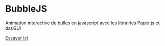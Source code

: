 # BubbleJS
Animation interactive de bulles en javascript avec les librairies Paper.js et dat.GUI

[Essayer ici](http://floranberthaud.github.io/bubblejs/)
